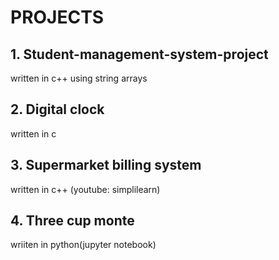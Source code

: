 # PROJECTS
## 1. Student-management-system-project
written in c++ using string arrays

## 2. Digital clock
written in c 

## 3. Supermarket billing system
written in c++ (youtube: simplilearn)

## 4. Three cup monte
wriiten in python(jupyter notebook)
